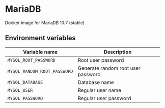 # MariaDB
Docker image for MariaDB 10.7 (stable)
## Environment variables
| Variable name                | Description                        |
|------------------------------|------------------------------------|
| `MYSQL_ROOT_PASSWORD`        | Root user password                 |
| `MYSQL_RANDOM_ROOT_PASSWORD` | Generate random root user password |
| `MYSQL_DATABASE`             | Database name                      |
| `MYSQL_USER`                 | Regular user name                  |
| `MYSQL_PASSWORD`             | Regular user password              |
